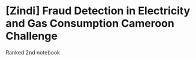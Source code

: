 # [Zindi] Fraud Detection in Electricity and Gas Consumption Cameroon Challenge

Ranked 2nd notebook
